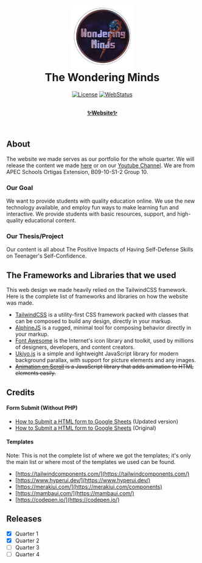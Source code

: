 <div align="center">
  <h1>
    <img width="165" src="./img/teamlogo.png" alt="teamlogo.png">
    <br>
    The Wondering Minds</h1>
  <p>

[![License](https://img.shields.io/github/license/LeonardAu/TheWonderingMinds_Website?label=LICENSE)](https://github.com/LeonardAu/LL-Website_Group10_v2/blob/master/LICENSE)
[![WebStatus](https://img.shields.io/website?down_color=red&down_message=offline&label=website%20status&logo=vercel&up_color=green&up_message=online&url=https%3A%2F%2Fthewonderingminds.vercel.app%2F)](https://thewonderingminds.vercel.app/)
  
  </p>
  <p>
    <a href="https://thewonderingminds.vercel.app/" target="_blank" rel="noopener noreferrer">
    <br>
    <b>✨Website✨</b></a> <br>
    
  </p>
</div>
<br>

## About
The website we made serves as our portfolio for the whole quarter. We will release the content we made [here](https://thewonderingminds.vercel.app/) or on our [Youtube Channel](https://www.youtube.com/@school_purposes). We are from APEC Schools Ortigas Extension, B09-10-S1-2 Group 10. 

### Our Goal
We want to provide students with quality education online. We use the new technology available, and employ fun ways to make learning fun and interactive. We provide students with basic resources, support, and high-quality educational content.

### Our Thesis/Project
Our content is all about The Positive Impacts of Having Self-Defense Skills on Teenager's Self-Confidence.


## The Frameworks and Libraries that we used
This web design we made heavily relied on the TailwindCSS framework. Here is the complete list of frameworks and libraries on how the website was made. 
- [TailwindCSS](https://tailwindcss.com/) is a utility-first CSS framework packed with classes that can be composed to build any design, directly in your markup.
- [AlphineJS](https://alpinejs.dev/) is a rugged, minimal tool for composing behavior directly in your markup.
- [Font Awesome](https://fontawesome.com/) is the Internet's icon library and toolkit, used by millions of designers, developers, and content creators.
- [Ukiyo.js](https://github.com/yitengjun/ukiyo-js) is a simple and lightweight JavaScript library for modern background parallax, with support for picture elements and any images.
- ~~[Animation on Scroll](https://github.com/michalsnik/aos) is a JavaScript library that adds animation to HTML elements easily.~~


## Credits

#### Form Submit (Without PHP)
- [How to Submit a HTML form to Google Sheets](https://github.com/levinunnink/html-form-to-google-sheet) (Updated version) 
- [How to Submit a HTML form to Google Sheets](https://github.com/jamiewilson/form-to-google-sheets) (Original) 

#### Templates 
Note: This is not the complete list of where we got the templates; it's only the main list or where most of the templates we used can be found.
- [https://tailwindcomponents.com/](https://tailwindcomponents.com/)
- [https://www.hyperui.dev/](https://www.hyperui.dev/)
- [https://merakiui.com/](https://merakiui.com/components) 
- [https://mambaui.com/](https://mambaui.com/) 
- [https://codepen.io/](https://codepen.io/) 


## Releases
- [x] Quarter 1
- [x] Quarter 2
- [ ] Quarter 3
- [ ] Quarter 4

<br>
